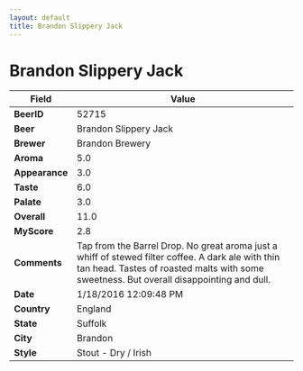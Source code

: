```yaml
---
layout: default
title: Brandon Slippery Jack
---
```


# Brandon Slippery Jack

| Field         | Value     |
|---------------|-----------|
| **BeerID** | 52715 |
| **Beer** | Brandon Slippery Jack |
| **Brewer** | Brandon Brewery |
| **Aroma** | 5.0 |
| **Appearance** | 3.0 |
| **Taste** | 6.0 |
| **Palate** | 3.0 |
| **Overall** | 11.0 |
| **MyScore** | 2.8 |
| **Comments** | Tap from the Barrel Drop. No great aroma just a whiff of stewed filter coffee. A dark ale with thin tan head. Tastes of roasted malts with some sweetness. But overall disappointing and dull. |
| **Date** | 1/18/2016 12:09:48 PM |
| **Country** | England |
| **State** | Suffolk |
| **City** | Brandon |
| **Style** | Stout - Dry / Irish |
